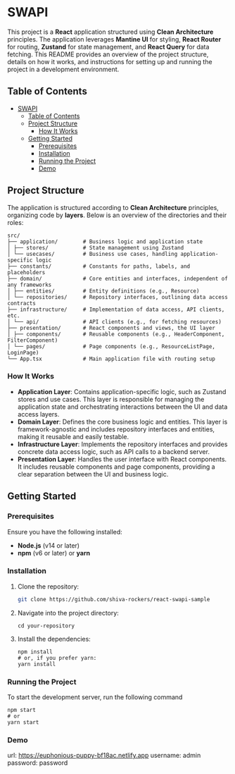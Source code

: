 # SWAPI

This project is a **React** application structured using **Clean Architecture** principles. The application leverages **Mantine UI** for styling, **React Router** for routing, **Zustand** for state management, and **React Query** for data fetching. This README provides an overview of the project structure, details on how it works, and instructions for setting up and running the project in a development environment.

## Table of Contents

- [SWAPI](#swapi)
  - [Table of Contents](#table-of-contents)
  - [Project Structure](#project-structure)
    - [How It Works](#how-it-works)
  - [Getting Started](#getting-started)
    - [Prerequisites](#prerequisites)
    - [Installation](#installation)
    - [Running the Project](#running-the-project)
    - [Demo](#demo)

## Project Structure

The application is structured according to **Clean Architecture** principles, organizing code by **layers**. Below is an overview of the directories and their roles:

```
src/
├── application/        # Business logic and application state
│ ├── stores/           # State management using Zustand
│ └── usecases/         # Business use cases, handling application-specific logic
├── constants/          # Constants for paths, labels, and placeholders
├── domain/             # Core entities and interfaces, independent of any frameworks
│ ├── entities/         # Entity definitions (e.g., Resource)
│ └── repositories/     # Repository interfaces, outlining data access contracts
├── infrastructure/     # Implementation of data access, API clients, etc.
│ └── api/              # API clients (e.g., for fetching resources)
├── presentation/       # React components and views, the UI layer
│ ├── components/       # Reusable components (e.g., HeaderComponent, FilterComponent)
│ └── pages/            # Page components (e.g., ResourceListPage, LoginPage)
└── App.tsx             # Main application file with routing setup
```

### How It Works

-   **Application Layer**: Contains application-specific logic, such as Zustand stores and use cases. This layer is responsible for managing the application state and orchestrating interactions between the UI and data access layers.
-   **Domain Layer**: Defines the core business logic and entities. This layer is framework-agnostic and includes repository interfaces and entities, making it reusable and easily testable.
-   **Infrastructure Layer**: Implements the repository interfaces and provides concrete data access logic, such as API calls to a backend server.
-   **Presentation Layer**: Handles the user interface with React components. It includes reusable components and page components, providing a clear separation between the UI and business logic.

## Getting Started

### Prerequisites

Ensure you have the following installed:

-   **Node.js** (v14 or later)
-   **npm** (v6 or later) or **yarn**

### Installation

1. Clone the repository:
    ```bash
    git clone https://github.com/shiva-rockers/react-swapi-sample
    ```
2. Navigate into the project directory:
    ```
    cd your-repository
    ```
3. Install the dependencies:
    ```
    npm install
    # or, if you prefer yarn:
    yarn install
    ```

### Running the Project

To start the development server, run the following command

```
npm start
# or
yarn start
```

### Demo

url: https://euphonious-puppy-bf18ac.netlify.app
username: admin
password: password
